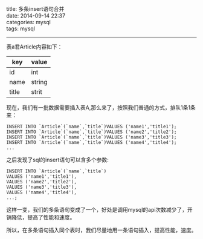 title: 多条insert语句合并  
date: 2014-09-14 22:37  
categories: mysql  
tags: mysql  

---

表a君Article内容如下：

|key|value|
|---|---|
|id | int|
|name|string|
|title|strit|


现在，我们有一批数据需要插入表A,那么来了，按照我们普通的方式，排队1条1条来：

```
INSERT INTO `Article`(`name`,`title`)VALUES ('name1','title1');
INSERT INTO `Article`(`name`,`title`)VALUES ('name2','title2');
INSERT INTO `Article`(`name`,`title`)VALUES ('name3','title3');
INSERT INTO `Article`(`name`,`title`)VALUES ('name4','title4');
...
```

之后发现了sql的insert语句可以含多个参数:

```
INSERT INTO `Article`(`name`,`title`)
VALUES ('name1','title1'),
VALUES ('name2','title2'),
VALUES ('name3','title3'),
VALUES ('name4','title4'),
...;
```

这样一变，我们的多条语句变成了一个，好处是调用mysql的api次数减少了，开销降低，提高了性能和速度。

所以，在多条语句插入同个表时，我们尽量地用一条语句插入，提高性能，速度。

